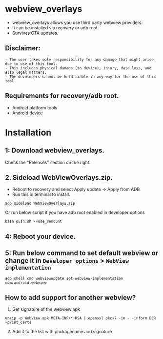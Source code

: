 # webview_overlays

- webview_overlays allows you use third party webview providers.
- It can be installed via recovery or adb root.
- Survives OTA updates.

## Disclaimer:

```
- The user takes sole responsibility for any damage that might arise due to use of this tool.
- This includes physical damage (to device), injury, data loss, and also legal matters.
- The developers cannot be held liable in any way for the use of this tool.
```

## Requirements for recovery/adb root.

- Android platform tools
- Android device

# Installation

## 1: Download webview_overlays.

Check the "Releases" section on the right.

## 2. Sideload WebViewOverlays.zip.

- Reboot to recovery and select Apply update -> Apply from ADB
- Run this in terminal to install.

```
adb sideload WebViewOverlays.zip
```

Or run below script if you have adb root enabled in developer options

```
bash push.sh --use_remount
```

## 4: Reboot your device.

## 5: Run below command to set default webview or change it in `Developer options` > `WebView implementation`

```
adb shell cmd webviewupdate set-webview-implementation com.android.webview
```

## How to add support for another webview?

1. Get signature of the webview apk
```
unzip -p WebView.apk META-INF/*.RSA | openssl pkcs7 -in - -inform DER -print_certs
```
2. Add it to the list with packagename and signature
